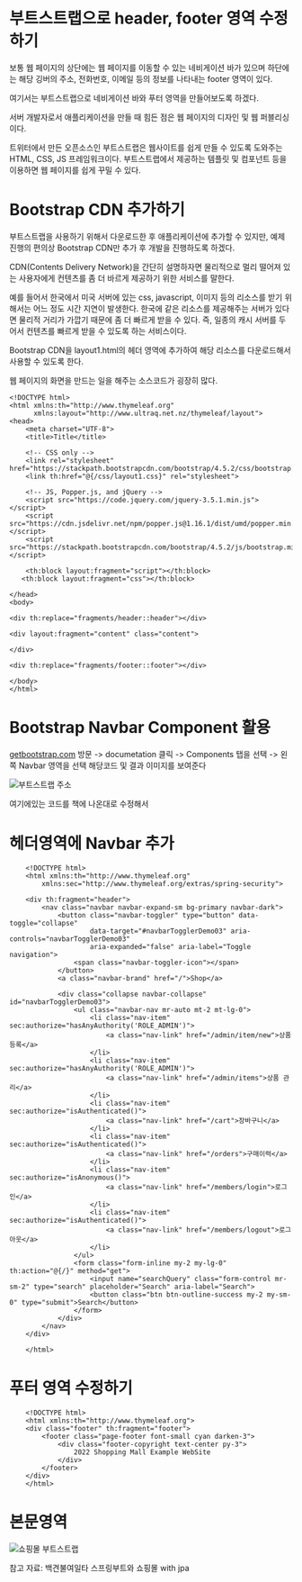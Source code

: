 부트스트랩으로 header, footer 영역 수정하기
====


보통 웹 페이지의 상단에는 웹 페이지를 이동할 수 있는 네비게이션 바가 있으며 하단에는 해당 깅버의 주소, 전화번호, 이메일 등의 정보를 나타내는 footer 영역이 있다. 

여기서는 부트스트랩으로 네비게이션 바와 푸터 영역을 만들어보도록 하겠다.

서버 개발자로서 애플리케이션을 만들 때 힘든 점은 웹 페이지의 디자인 및 웹 퍼블리싱이다. 

트위터에서 만든 오픈소스인 부트스트랩은 웹사이트를 쉽게 만들 수 있도록 도와주는 HTML, CSS, JS 프레임워크이다. 부트스트랩에서 제공하는 템플릿 및 컴포넌트 등을 이용하면 웹 페이지를 쉽게 꾸밀 수 있다.

Bootstrap CDN 추가하기
===
부트스트랩을 사용하기 위해서 다운로드한 후 애플리케이션에 추가할 수 있지만, 예제 진행의 편의상 Bootstrap CDN만 추가 후 개발을 진행하도록 하겠다.

CDN(Contents Delivery Network)을 간단히 설명하자면 물리적으로 멀리 떨어져 있는 사용자에게 컨텐츠를 좀 더 바르게 제공하기 위한 서비스를 말한다. 

예를 들어서 한국에서 미국 서버에 있는 css, javascript, 이미지 등의 리소스를 받기 위해서는 어느 정도 시간 지연이 발생한다. 한국에 같은 리소스를 제공해주는 서버가 있다면 물리적 거리가 가깝기 때문에 좀 더 빠르게 받을 수 있다. 즉, 일종의 캐시 서버를 두어서 컨텐츠를 빠르게 받을 수 있도록 하는 서비스이다.

Bootstrap CDN을 layout1.html의 헤더 영역에 추가하여 해당 리소스를 다운로드해서 사용할 수 있도록 한다.

웹 페이지의 화면을 만드는 일을 해주는 소스코드가 굉장히 많다.


    <!DOCTYPE html>
    <html xmlns:th="http://www.thymeleaf.org"
          xmlns:layout="http://www.ultraq.net.nz/thymeleaf/layout">
    <head>
        <meta charset="UTF-8">
        <title>Title</title>

        <!-- CSS only -->
        <link rel="stylesheet" href="https://stackpath.bootstrapcdn.com/bootstrap/4.5.2/css/bootstrap.min.css">
        <link th:href="@{/css/layout1.css}" rel="stylesheet">

        <!-- JS, Popper.js, and jQuery -->
        <script src="https://code.jquery.com/jquery-3.5.1.min.js"></script>
        <script src="https://cdn.jsdelivr.net/npm/popper.js@1.16.1/dist/umd/popper.min.js"></script>
        <script src="https://stackpath.bootstrapcdn.com/bootstrap/4.5.2/js/bootstrap.min.js"></script>

        <th:block layout:fragment="script"></th:block>
       <th:block layout:fragment="css"></th:block>

    </head>
    <body>

    <div th:replace="fragments/header::header"></div>

    <div layout:fragment="content" class="content">

    </div>

    <div th:replace="fragments/footer::footer"></div>

    </body>
    </html>
    
 
 Bootstrap Navbar Component 활용
 ====
 
 [getbootstrap.com](https://getbootstrap.com/) 방문 -> documetation 클릭 -> Components 탭을 선택 -> 왼쪽 Navbar 영역을 선택 해당코드 및 결과 이미지를 보여준다
 
 ![부트스트랩 주소](https://user-images.githubusercontent.com/100178951/206461459-5996ede8-0a34-419c-a5f5-0501e9cd9fcb.jpg)

여기에있는 코드를 책에 나온대로 수정해서 

헤더영역에 Navbar 추가
===

        <!DOCTYPE html>
        <html xmlns:th="http://www.thymeleaf.org"
            xmlns:sec="http://www.thymeleaf.org/extras/spring-security">

        <div th:fragment="header">
            <nav class="navbar navbar-expand-sm bg-primary navbar-dark">
                <button class="navbar-toggler" type="button" data-toggle="collapse"
                        data-target="#navbarTogglerDemo03" aria-controls="navbarTogglerDemo03"
                        aria-expanded="false" aria-label="Toggle navigation">
                    <span class="navbar-toggler-icon"></span>
                </button>
                <a class="navbar-brand" href="/">Shop</a>

                <div class="collapse navbar-collapse" id="navbarTogglerDemo03">
                    <ul class="navbar-nav mr-auto mt-2 mt-lg-0">
                        <li class="nav-item" sec:authorize="hasAnyAuthority('ROLE_ADMIN')">
                            <a class="nav-link" href="/admin/item/new">상품 등록</a>
                        </li>
                        <li class="nav-item" sec:authorize="hasAnyAuthority('ROLE_ADMIN')">
                            <a class="nav-link" href="/admin/items">상품 관리</a>
                        </li>
                        <li class="nav-item" sec:authorize="isAuthenticated()">
                            <a class="nav-link" href="/cart">장바구니</a>
                        </li>
                        <li class="nav-item" sec:authorize="isAuthenticated()">
                            <a class="nav-link" href="/orders">구매이력</a>
                        </li>
                        <li class="nav-item" sec:authorize="isAnonymous()">
                            <a class="nav-link" href="/members/login">로그인</a>
                        </li>
                        <li class="nav-item" sec:authorize="isAuthenticated()">
                            <a class="nav-link" href="/members/logout">로그아웃</a>
                        </li>
                    </ul>
                    <form class="form-inline my-2 my-lg-0" th:action="@{/}" method="get">
                        <input name="searchQuery" class="form-control mr-sm-2" type="search" placeholder="Search" aria-label="Search">
                        <button class="btn btn-outline-success my-2 my-sm-0" type="submit">Search</button>
                    </form>
                </div>
            </nav>
        </div>

        </html>

 
 푸터 영역 수정하기
 ===
 
        <!DOCTYPE html>
        <html xmlns:th="http://www.thymeleaf.org">
        <div class="footer" th:fragment="footer">
            <footer class="page-footer font-small cyan darken-3">
                <div class="footer-copyright text-center py-3">
                    2022 Shopping Mall Example WebSite
                </div>
            </footer>
        </div>
        </html>
 
 본문영역
 ===
 
 ![쇼핑몰 부트스트랩](https://user-images.githubusercontent.com/100178951/206904759-86e0e5b8-1ba0-485a-90c4-29b1530f94e9.jpg)

 
 참고 자료: 백견불여일타 스프링부트와 쇼핑몰 with jpa
